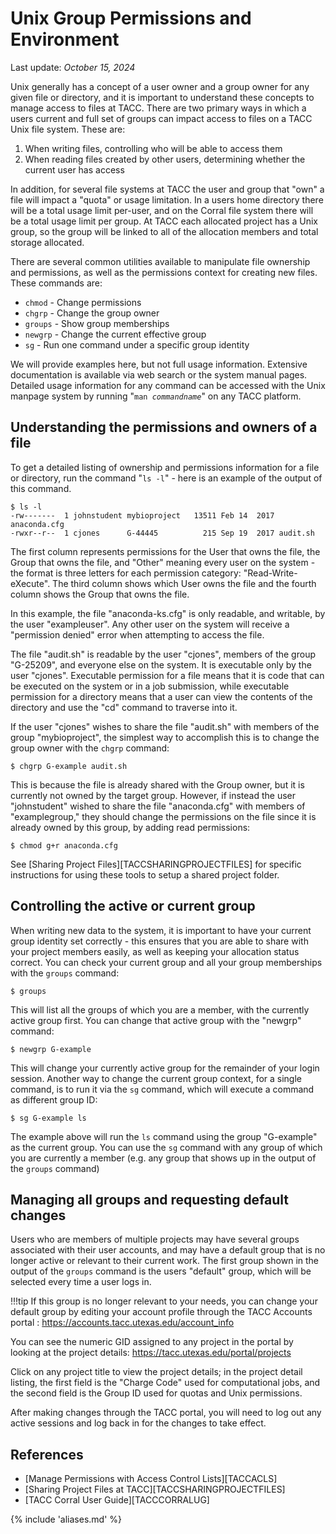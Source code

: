 # Unix Group Permissions and Environment
Last update: *October 15, 2024*


Unix generally has a concept of a user owner and a group owner for any given file or directory, and it is important to understand these concepts to manage access to files at TACC.  There are two primary ways in which a users current and full set of groups can impact access to files on a TACC Unix file system.  These are:

1. When writing files, controlling who will be able to access them
2. When reading files created by other users, determining whether the current user has access

In addition, for several file systems at TACC the user and group that "own" a file will impact a "quota" or usage limitation.  In a users home directory there will be a total usage limit per-user, and on the Corral file system there will be a total usage limit per group.  At TACC each allocated project has a Unix group, so the group will be linked to all of the allocation members and total storage allocated.

There are several common utilities available to manipulate file ownership and permissions, as well as the permissions context for creating new files.  These commands are:

* `chmod` - Change permissions
* `chgrp` - Change the group owner 
* `groups` - Show group memberships 
* `newgrp` - Change the current effective group
* `sg` - Run one command under a specific group identity

We will provide examples here, but not full usage information.  Extensive documentation is available via web search or the system manual pages.  Detailed usage information for any command can be accessed with the Unix manpage system by running "<code>man <i>commandname</i></code>" on any TACC platform. 

## Understanding the permissions and owners of a file

To get a detailed listing of ownership and permissions information for a file or directory, run the command "`ls -l`"  - here is an example of the output of this command.

```cmd-line
$ ls -l
-rw-------  1 johnstudent mybioproject   13511 Feb 14  2017 anaconda.cfg
-rwxr--r--  1 cjones      G-44445          215 Sep 19  2017 audit.sh
```

The first column represents permissions for the User that owns the file, the Group that owns the file, and "Other" meaning every user on the system - the format is three letters for each permission category: "Read-Write-eXecute".  The third column shows which User owns the file and the fourth column shows the Group that owns the file.

In this example, the file "anaconda-ks.cfg" is only readable, and writable, by the user "exampleuser".  Any other user on the system will receive a "permission denied" error when attempting to access the file. 

The file "audit.sh" is readable by the user "cjones", members of the group "G-25209", and everyone else on the system.  It is executable only by the user "cjones".  Executable permission for a file means that it is code that can be executed on the system or in a job submission, while executable permission for a directory means that a user can view the contents of the directory and use the "cd" command to traverse into it.

If the user "cjones" wishes to share the file "audit.sh" with members of the group "mybioproject", the simplest way to accomplish this is to change the group owner with the `chgrp` command:

```cmd-line
$ chgrp G-example audit.sh
```

This is because the file is already shared with the Group owner, but it is currently not owned by the target group.  However, if instead the user "johnstudent" wished to share the file "anaconda.cfg" with members of "examplegroup," they should change the permissions on the file since it is already owned by this group, by adding read permissions:

```cmd-line
$ chmod g+r anaconda.cfg
```
See [Sharing Project Files][TACCSHARINGPROJECTFILES] for specific instructions for using these tools to setup a shared project folder. 

## Controlling the active or current group

When writing new data to the system, it is important to have your current group identity set correctly - this ensures that you are able to share with your project members easily, as well as keeping your allocation status correct.  You can check your current group and all your group memberships with the `groups` command:

```cmd-line
$ groups
```

This will list all the groups of which you are a member, with the currently active group first.  You can change that active group with the "newgrp" command:

```cmd-line
$ newgrp G-example
```

This will change your currently active group for the remainder of your login session.  Another way to change the current group context, for a single command, is to run it via the `sg` command, which will execute a command as different group ID:

```cmd-line
$ sg G-example ls
```

The example above will run the `ls` command using the group "G-example" as the current group.  You can use the `sg` command with any group of which you are currently a member (e.g. any group that shows up in the output of the `groups` command)

## Managing all groups and requesting default changes

Users who are members of multiple projects may have several groups associated with their user accounts, and may have a default group that is no longer active or relevant to their current work.  The first group shown in the output of the `groups` command is the users "default" group, which will be selected every time a user logs in.  

!!!tip
	If this group is no longer relevant to your needs, you can change your default group by editing your account profile through the TACC Accounts portal : <https://accounts.tacc.utexas.edu/account_info>

You can see the numeric GID assigned to any project in the portal by looking at the project details: <https://tacc.utexas.edu/portal/projects>

Click on any project title to view the project details; in the project detail listing, the first field is the "Charge Code" used for computational jobs, and the second field is the Group ID used for quotas and Unix permissions.

After making changes through the TACC portal, you will need to log out any active sessions and log back in for the changes to take effect.

## References

* [Manage Permissions with Access Control Lists][TACCACLS]
* [Sharing Project Files at TACC][TACCSHARINGPROJECTFILES]
* [TACC Corral User Guide][TACCCORRALUG]


{% include 'aliases.md' %}

